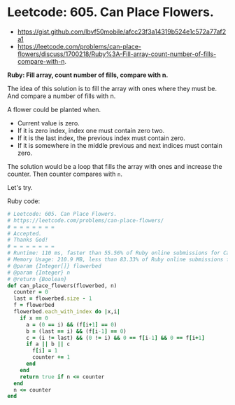 # Leetcode: 605. Can Place Flowers.

- https://gist.github.com/lbvf50mobile/afcc23f3a14319b524e1c572a77af2a1
- https://leetcode.com/problems/can-place-flowers/discuss/1700218/Ruby%3A-Fill-array-count-number-of-fills-compare-with-n.
 
**Ruby: Fill array, count number of fills, compare with n.**

The idea of this solution is to fill the array with ones where they must be. And compare a number of fills with n.

A flower could be planted when.

- Current value is zero.
- If it is zero index, index one must contain zero two.
- If it is the last index, the previous index must contain zero.
- If it is somewhere in the middle previous and next indices must contain zero.
 
The solution would be a loop that fills the array with ones and increase the counter. Then counter compares with `n`.

Let's try.

Ruby code:
```Ruby
# Leetcode: 605. Can Place Flowers.
# https://leetcode.com/problems/can-place-flowers/
# = = = = = = =
# Accepted.
# Thanks God!
# = = = = = = =
# Runtime: 110 ms, faster than 55.56% of Ruby online submissions for Can Place Flowers.
# Memory Usage: 210.9 MB, less than 83.33% of Ruby online submissions for Can Place Flowers.
# @param {Integer[]} flowerbed
# @param {Integer} n
# @return {Boolean}
def can_place_flowers(flowerbed, n)
  counter = 0
  last = flowerbed.size - 1
  f = flowerbed
  flowerbed.each_with_index do |x,i|
    if x == 0 
      a = (0 == i) && (f[i+1] == 0)
      b = (last == i) && (f[i-1] == 0)
      c = (i != last) && (0 != i) && 0 == f[i-1] && 0 == f[i+1]
      if a || b || c
        f[i] = 1
        counter += 1
      end
    end
    return true if n <= counter
  end
  n <= counter
end
```
